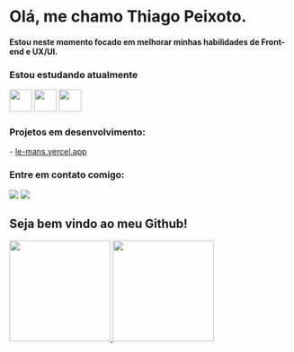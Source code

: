 <h1>Olá, me chamo Thiago Peixoto.</h1>
<h4>Estou neste momento focado em melhorar minhas habilidades de Front-end e UX/UI.</h4>

<h3>Estou estudando atualmente</h3>
<img src="https://cdn.jsdelivr.net/gh/devicons/devicon/icons/nodejs/nodejs-original.svg" width="40px" height="40px" />
<img src="https://cdn.jsdelivr.net/gh/devicons/devicon/icons/bootstrap/bootstrap-original.svg" width="40px" height="40px" />
<img src="https://cdn.jsdelivr.net/gh/devicons/devicon/icons/react/react-original.svg" width="40px" height="40px" />
           
<h3>Projetos em desenvolvimento:</h3>
  - <a href="le-mans.vercel.app">le-mans.vercel.app</a>
 
<h3>Entre em contato comigo:</h3>
 <a href="https://instagram.com/thi._peixoto" target="_blank"><img src="https://img.shields.io/badge/-Instagram-%23E4405F?style=for-the-badge&logo=instagram&logoColor=white" target="_blank"></a>
 <a href = "mailto:thiagopeixoto81xd@gmail.com"><img src="https://img.shields.io/badge/Gmail-D14836?style=for-the-badge&logo=gmail&logoColor=white" target="_blank"></a>
 
<h2>Seja bem vindo ao meu Github!</h2>

<div>
<a href="https://github.com/seu-usuário-aqui">
<img height="180em" src="https://github-readme-stats.vercel.app/api/top-langs/?username=ThiagoPeixoto81&layout=compact&langs_count=7&theme=dracula"/>
<img height="180em" src="https://github-readme-stats.vercel.app/api?username=ThiagoPeixoto81&show_icons=true&theme=dracula&include_all_commits=true&count_private=true"/>
</div>
